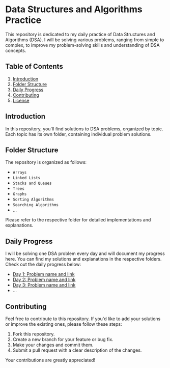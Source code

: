 # Data Structures and Algorithms Practice

This repository is dedicated to my daily practice of Data Structures and Algorithms (DSA). I will be solving various problems, ranging from simple to complex, to improve my problem-solving skills and understanding of DSA concepts.

## Table of Contents

1. [Introduction](#introduction)
2. [Folder Structure](#folder-structure)
3. [Daily Progress](#daily-progress)
4. [Contributing](#contributing)
5. [License](#license)

## Introduction

In this repository, you'll find solutions to DSA problems, organized by topic. Each topic has its own folder, containing individual problem solutions.

## Folder Structure

The repository is organized as follows:

- `Arrays`
- `Linked Lists`
- `Stacks and Queues`
- `Trees`
- `Graphs`
- `Sorting Algorithms`
- `Searching Algorithms`
- ...

Please refer to the respective folder for detailed implementations and explanations.

## Daily Progress

I will be solving one DSA problem every day and will document my progress here. You can find my solutions and explanations in the respective folders. Check out the daily progress below:

- [Day 1: Problem name and link](link_to_solution)
- [Day 2: Problem name and link](link_to_solution)
- [Day 3: Problem name and link](link_to_solution)
- ...

## Contributing

Feel free to contribute to this repository. If you'd like to add your solutions or improve the existing ones, please follow these steps:

1. Fork this repository.
2. Create a new branch for your feature or bug fix.
3. Make your changes and commit them.
4. Submit a pull request with a clear description of the changes.

Your contributions are greatly appreciated!

